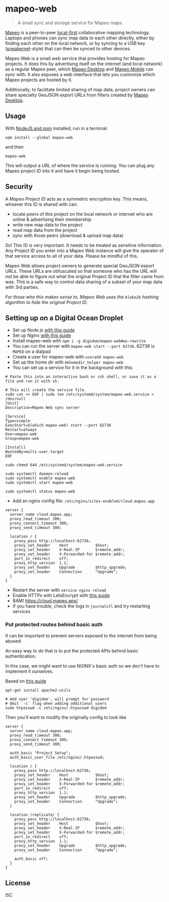 # mapeo-web

> A small sync and storage service for Mapeo maps.

[Mapeo] is a peer-to-peer [local-first] collaborative mapping technology. Laptops and phones can sync map data to each other directly, either by finding each other on the local network, or by syncing to a USB key ([sneakernet]-style) that can then be synced to other devices.

Mapeo Web is a small web service that provides hosting for Mapeo projects. It does this by advertising itself on the internet (and local network) as a regular Mapeo peer, which [Mapeo Desktop] and [Mapeo Mobile] can sync with. It also exposes a web interface that lets you customize which Mapeo projects are hosted by it.

Additionally, to facilitate limited sharing of map data, project owners can share specialty GeoJSON export URLs from filters created by [Mapeo Desktop].

## Usage

With [NodeJS and npm] installed, run in a terminal:

```
npm install --global mapeo-web
```

and then

```
mapeo-web
```

This will output a URL of where the service is running. You can plug any Mapeo project ID into it and have it begin being hosted.

## Security

A *Mapeo Project ID* acts as a symmetric encryption key. This means, whoever this ID is shared with can:

- locate peers of this project on the local network or internet who are online & advertising their membership
- write new map data to the project
- read map data from the project
- sync with those peers (download & upload map data)

So! This ID is very important. It needs to be treated as sensitive information. Any Project ID you enter into a Mapeo Web instance will give the operator of that service access to all of your data. Please be mindful of this.

Mapeo Web allows project owners to generate special GeoJSON export URLs. These URLs are obfuscated so that someone who has the URL will *not* be able to figure out what the original Project ID that the filter came from was. This is a safe way to control data sharing of a subset of your map data with 3rd parties.

*For those who this makes sense to, Mapeo Web uses the `blake2b` hashing algorithm to hide the original Project ID.*

## Setting up on a Digital Ocean Droplet

- Set up Node.js [with this guide](https://www.digitalocean.com/community/tutorials/how-to-set-up-a-node-js-application-for-production-on-ubuntu-20-04)
- Set up Nginx [with this guide](https://www.digitalocean.com/community/tutorials/how-to-set-up-a-node-js-application-for-production-on-ubuntu-20-04)
- Install mapeo-web with `npm i -g digidem/mapeo-web#ws-rewrite`
- You can run the server with `mapeo-web start --port 62736`. 62736 is `MAPEO` on a dialpad
- Create a user for mapeo-web with `useradd mapeo-web`
- Set up the home dir with `mkhomedir_helper mapeo-web`
- You can set up a service for it in the background with this:

```
# Paste this into an interactive bash or zsh shell, or save it as a file and run it with sh.

# This will create the service file.
sudo cat << EOF | sudo tee /etc/systemd/system/mapeo-web.service > /dev/null
[Unit]
Description=Mapeo Web sync server

[Service]
Type=simple
ExecStart=$(which mapeo-web) start --port 62736
Restart=always
User=mapeo-web
Group=mapeo-web

[Install]
WantedBy=multi-user.target
EOF

sudo chmod 644 /etc/systemd/system/mapeo-web.service

sudo systemctl daemon-reload
sudo systemctl enable mapeo-web
sudo systemctl start mapeo-web

sudo systemctl status mapeo-web
```

- Add an nginx config file: `/etc/nginx/sites-enabled/cloud.mapeo.app`

```
server {
  server_name cloud.mapeo.app;
  proxy_read_timeout 300;
  proxy_connect_timeout 300;
  proxy_send_timeout 300;

  location / {
    proxy_pass http://localhost:62736;
    proxy_set_header    Host            $host;
    proxy_set_header    X-Real-IP       $remote_addr;
    proxy_set_header    X-Forwarded-for $remote_addr;
    port_in_redirect    off;
    proxy_http_version  1.1;
    proxy_set_header    Upgrade         $http_upgrade;
    proxy_set_header    Connection      "Upgrade";
  }
}
```

- Restart the server with `service nginx reload`
- Enable HTTPs with LetsEncrypt with [this guide](https://www.digitalocean.com/community/tutorials/how-to-secure-nginx-with-let-s-encrypt-on-ubuntu-20-04)
- BAM! https://cloud.mapeo.app/
- If you have trouble, check the logs in `journalctl` and try restarting services

### Put protected routes behind basic auth

It can be important to prevent servers exposed to the internet from being abused.

An easy way to do that is to put the protected APIs behind basic authentication.

In this case, we might want to use NGINX's basic auth so we don't have to implement it ourselves.

Based on [this guide](https://docs.nginx.com/nginx/admin-guide/security-controls/configuring-http-basic-authentication/)

```
apt-get install apache2-utils

# Add user 'digidem', will prompt for password
# Omit `-c` flag when adding additional users
sudo htpasswd -c /etc/nginx/.htpasswd digidem
```

Then you'll want to modify the originally config to look like

```
server {
  server_name cloud.mapeo.app;
  proxy_read_timeout 300;
  proxy_connect_timeout 300;
  proxy_send_timeout 300;

  auth_basic "Project Setup";
  auth_basic_user_file /etc/nginx/.htpasswd;

  location / {
    proxy_pass http://localhost:62736;
    proxy_set_header    Host            $host;
    proxy_set_header    X-Real-IP       $remote_addr;
    proxy_set_header    X-Forwarded-for $remote_addr;
    port_in_redirect    off;
    proxy_http_version  1.1;
    proxy_set_header    Upgrade         $http_upgrade;
    proxy_set_header    Connection      "Upgrade";
  }

  location /replicate/ {
    proxy_pass http://localhost:62736;
    proxy_set_header    Host            $host;
    proxy_set_header    X-Real-IP       $remote_addr;
    proxy_set_header    X-Forwarded-for $remote_addr;
    port_in_redirect    off;
    proxy_http_version  1.1;
    proxy_set_header    Upgrade         $http_upgrade;
    proxy_set_header    Connection      "Upgrade";

    auth_basic off;
  }
}
```

## License

ISC

[Mapeo]: https://mapeo.world
[local-first]: https://www.inkandswitch.com/local-first.html
[sneakernet]: https://en.wikipedia.org/wiki/Sneakernet
[Mapeo Desktop]: https://github.com/digidem/mapeo-desktop
[Mapeo Mobile]: https://github.com/digidem/mapeo-mobile
[NodeJS and npm]: https://nodejs.org
